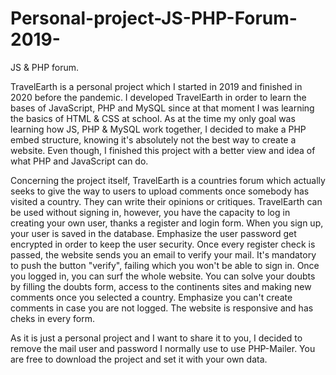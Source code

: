 # Personal-project-JS-PHP-Forum-2019-
JS &amp; PHP forum.

TravelEarth is a personal project which I started in 2019 and finished in 2020 before the pandemic.
I developed TravelEarth in order to learn the bases of JavaScript, PHP and MySQL since at that moment I was learning the basics of HTML & CSS at school.
As at the time my only goal was learning how JS, PHP & MySQL work together, I decided to make a PHP embed structure, knowing it's absolutely not the best way to create a website. Even though, I finished this project with a better view and idea of what PHP and JavaScript can do.

Concerning the project itself, TravelEarth is a countries forum which actually seeks to give the way to users to upload comments once somebody has visited a country.
They can write their opinions or critiques.
TravelEarth can be used without signing in, however, you have the capacity to log in creating your own user, thanks a register and login form.
When you sign up, your user is saved in the database. Emphasize the user password get encrypted in order to keep the user security.
Once every register check is passed, the website sends you an email to verify your mail.
It's mandatory to push the button "verify", failing which you won't be able to sign in.
Once you logged in, you can surf the whole website. You can solve your doubts by filling the doubts form, access to the continents sites and making new comments once you selected a country.
Emphasize you can't create comments in case you are not logged.
The website is responsive and has cheks in every form.

As it is just a personal project and I want to share it to you, I decided to remove the mail user and password I normally use to use PHP-Mailer. You are free to download the project and set it with your own data.
